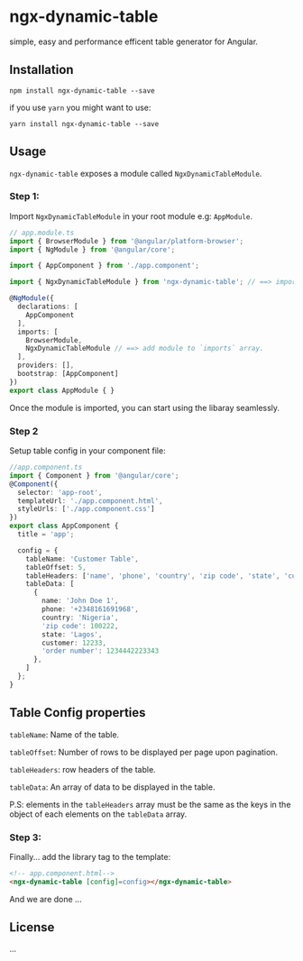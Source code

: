# ngx-dynamic-table

simple, easy and performance efficent table generator for Angular.

## Installation

`npm install ngx-dynamic-table --save`

if you use `yarn` you might want to use:

`yarn install ngx-dynamic-table --save`

## Usage

`ngx-dynamic-table` exposes a module called `NgxDynamicTableModule`. 

### Step 1: 
Import `NgxDynamicTableModule` in your root module e.g: `AppModule`.

```typescript
// app.module.ts
import { BrowserModule } from '@angular/platform-browser';
import { NgModule } from '@angular/core';

import { AppComponent } from './app.component';

import { NgxDynamicTableModule } from 'ngx-dynamic-table'; // ==> import module from library

@NgModule({
  declarations: [
    AppComponent
  ],
  imports: [
    BrowserModule,
    NgxDynamicTableModule // ==> add module to `imports` array.
  ],
  providers: [],
  bootstrap: [AppComponent]
})
export class AppModule { }
```

Once the module is imported, you can start using the libaray seamlessly.

### Step 2

Setup table config in your component file: 

```typescript
//app.component.ts
import { Component } from '@angular/core';
@Component({
  selector: 'app-root',
  templateUrl: './app.component.html',
  styleUrls: ['./app.component.css']
})
export class AppComponent {
  title = 'app';

  config = {
    tableName: 'Customer Table',
    tableOffset: 5,
    tableHeaders: ['name', 'phone', 'country', 'zip code', 'state', 'customer', 'order number'],
    tableData: [
      {
        name: 'John Doe 1',
        phone: '+2348161691968',
        country: 'Nigeria',
        'zip code': 100222,
        state: 'Lagos',
        customer: 12233,
        'order number': 1234442223343
      },
    ]
  };
}

```

## Table Config properties
`tableName`: Name of the table.

`tableOffset`: Number of rows to be displayed per page upon pagination.

`tableHeaders`: row headers of the table.

`tableData`: An array of data to be displayed in the table.

P.S: elements in the `tableHeaders` array must be the same as the keys in the object of each elements on the `tableData` array.

### Step 3: 
Finally... add the library tag to the template:

```html
<!-- app.component.html-->
<ngx-dynamic-table [config]=config></ngx-dynamic-table>
```

And we are done ... 
## License

...


